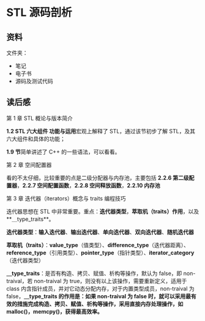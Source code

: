 # STL 源码剖析

## 资料

文件夹：

- 笔记
- 电子书
- 源码及测试代码





## 读后感

第 1 章 STL 概论与版本简介

**1.2 STL 六大组件 功能与运用**宏观上解释了 STL，通过该节初步了解 STL，及其六大组件和具体的功能；

**1.9 节**简单讲述了 C++ 的一些语法，可以看看。



第 2 章 空间配置器

看的不太仔细，比较重要的点是二级分配器与内存池，主要包括 **2.2.6 第二级配置器**，**2.2.7 空间配置函数**，**2.2.8 空间释放函数**，**2.2.10 内存池**



第 3 章  迭代器（iterators）概念与 traits 编程技巧

迭代器思想在 STL 中非常重要。重点：**迭代器类型**，**萃取机（traits）作用**，以及**＿type_traits**。

**迭代器类型**：**输入迭代器**、**输出迭代器**、**单向迭代器**、**双向迭代器**、**随机迭代器**

**萃取机（traits）**：**value_type**（值类型）、**difference_type**（迭代器距离）、**reference_type**（引用类型）、**pointer_type**（指针类型）、**iterator_category**（迭代器类型）

**＿type_traits**：是否有构造、拷贝、赋值、析构等操作，默认为 false，即 non-traival，若 non-traival 为 true，则没有以上该操作，需要重新定义，适用于 class 内含指针成员，并对它动态分配内存，对于内置类型成员，non-traival 为 false，**＿type_traits 的作用是：如果 non-traival 为 false 时，就可以采用最有效的措施完成构造、拷贝、赋值、析构等操作，采用直接内存处理操作，如 malloc()，memcpy()，获得最高效率。**
